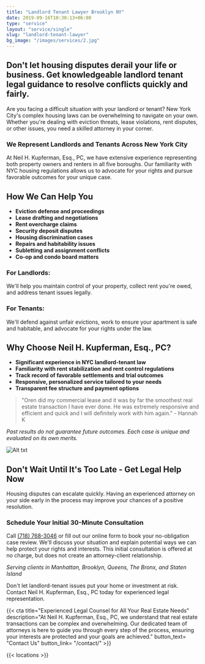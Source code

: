 ```yaml
---
title: "Landlord Tenant Lawyer Brooklyn NY"
date: 2019-09-16T10:30:13+06:00
type: "service"
layout: "service/single"
slug: "landlord-tenant-lawyer"
bg_image: "/images/services/2.jpg"
---
```


## Don't let housing disputes derail your life or business. Get knowledgeable landlord tenant legal guidance to resolve conflicts quickly and fairly.

Are you facing a difficult situation with your landlord or tenant? New York City's complex housing laws can be overwhelming to navigate on your own. Whether you're dealing with eviction threats, lease violations, rent disputes, or other issues, you need a skilled attorney in your corner.

### We Represent Landlords and Tenants Across New York City

At Neil H. Kupferman, Esq., PC, we have extensive experience representing both property owners and renters in all five boroughs. Our familiarity with NYC housing regulations allows us to advocate for your rights and pursue favorable outcomes for your unique case.

## How We Can Help You

- **Eviction defense and proceedings**
- **Lease drafting and negotiations**  
- **Rent overcharge claims**
- **Security deposit disputes**
- **Housing discrimination cases**
- **Repairs and habitability issues**
- **Subletting and assignment conflicts**
- **Co-op and condo board matters**

### For Landlords:
We'll help you maintain control of your property, collect rent you're owed, and address tenant issues legally.

### For Tenants: 
We'll defend against unfair evictions, work to ensure your apartment is safe and habitable, and advocate for your rights under the law.

## Why Choose Neil H. Kupferman, Esq., PC?

- **Significant experience in NYC landlord-tenant law**
- **Familiarity with rent stabilization and rent control regulations**  
- **Track record of favorable settlements and trial outcomes**
- **Responsive, personalized service tailored to your needs**
- **Transparent fee structure and payment options**

> "Oren did my commercial lease and it was by far the smoothest real estate transaction I have ever done. He was extremely responsive and efficient and quick and I will definitely work with him again." - Hannah K

*Past results do not guarantee future outcomes. Each case is unique and evaluated on its own merits.*

![Alt txt](/images/about/home-8.jpg)

## Don't Wait Until It's Too Late - Get Legal Help Now

Housing disputes can escalate quickly. Having an experienced attorney on your side early in the process may improve your chances of a positive resolution.

### Schedule Your Initial 30-Minute Consultation

Call [<span class="clickable-phone">(718) 768-3046</span>](tel:+17187683046) or fill out our online form to book your no-obligation case review. We'll discuss your situation and explain potential ways we can help protect your rights and interests. This initial consultation is offered at no charge, but does not create an attorney-client relationship.

*Serving clients in Manhattan, Brooklyn, Queens, The Bronx, and Staten Island*

Don't let landlord-tenant issues put your home or investment at risk. Contact Neil H. Kupferman, Esq., PC today for experienced legal representation.

{{< cta title="Experienced Legal Counsel for All Your Real Estate Needs" 
  description="At Neil H. Kupferman, Esq., PC, we understand that real estate transactions can be complex and overwhelming. Our dedicated team of attorneys is here to guide you through every step of the process, ensuring your interests are protected and your goals are achieved."
  button_text= "Contact Us"
  button_link= "/contact/" >}}
  

  {{< locations >}}